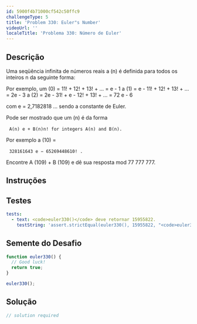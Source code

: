 ```yaml
---
id: 5900f4b71000cf542c50ffc9
challengeType: 5
title: 'Problem 330: Euler"s Number'
videoUrl: ''
localeTitle: 'Problema 330: Número de Euler'
---
```


## Descrição
<section id="description"> Uma seqüência infinita de números reais a (n) é definida para todos os inteiros n da seguinte forma: <p> Por exemplo, um (0) = 11! + 12! + 13! + ... = e - 1 a (1) = e - 11! + 12! + 13! + ... = 2e - 3 a (2) = 2e - 31! + e - 12! + 13! + ... = 72 e - 6 </p><p> com e = 2,7182818 ... sendo a constante de Euler. </p><p> Pode ser mostrado que um (n) é da forma </p><pre> <code>A(n) e + B(n)n! for integers A(n) and B(n).</code> </pre><p> Por exemplo a (10) = </p><pre> <code>328161643 e − 65269448610! .</code> </pre><p> Encontre A (109) + B (109) e dê sua resposta mod 77 777 777. </p></section>

## Instruções
<section id="instructions">
</section>

## Testes
<section id='tests'>

```yml
tests:
  - text: <code>euler330()</code> deve retornar 15955822.
    testString: 'assert.strictEqual(euler330(), 15955822, "<code>euler330()</code> should return 15955822.");'

```

</section>

## Semente do Desafio
<section id='challengeSeed'>

<div id='js-seed'>

```js
function euler330() {
  // Good luck!
  return true;
}

euler330();

```

</div>



</section>

## Solução
<section id='solution'>

```js
// solution required
```
</section>
